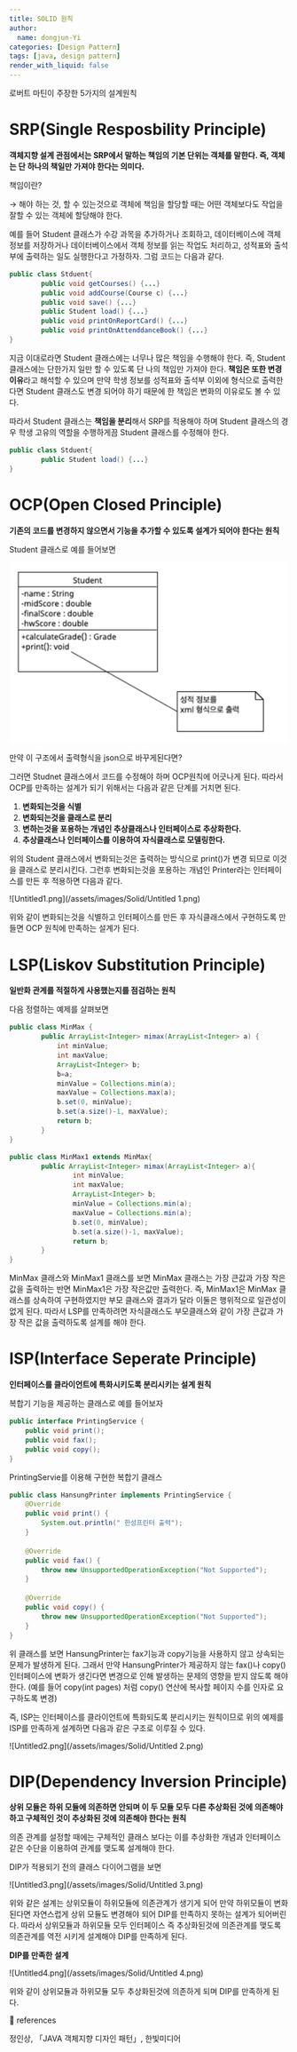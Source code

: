 ```yaml
---
title: SOLID 원칙
author:
  name: dongjun-Yi
categories: [Design Pattern]
tags: [java, design pattern]
render_with_liquid: false
---
```

로버트 마틴이 주장한 5가지의 설계원칙

# SRP(Single Resposbility Principle)

**객체지향 설계 관점에서는 SRP에서 말하는 책임의 기본 단위는 객체를 말한다. 즉, 객체는 단 하나의 책일만 가져야 한다는 의미다.**

책임이란?

→ 해야 하는 것, 할 수 있는것으로 객체에 책임을 할당할 때는 어떤 객체보다도 작업을 잘할 수 있는 객체에 할당해야 한다.

예를 들어 Student 클래스가 수강 과목을 추가하거나 조회하고, 데이터베이스에 객체 정보를 저장하거나 데이터베이스에서 객체 정보를 읽는 작업도 처리하고, 성적표와 출석부에 출력하는 일도 실행한다고 가정하자. 그럼 코드는 다음과 같다.

```java
public class Stduent{
		public void getCourses() {...}
		public void addCourse(Course c) {...}
		public void save() {...}
		public Student load() {...}
		public void printOnReportCard() {...}
		public void printOnAttenddanceBook() {...}
}
```

지금 이대로라면 Student 클래스에는 너무나 많은 책임을 수행해야 한다. 즉, Student 클래스에는 단한가지 일만 할 수 있도록 단 나의 책임만 가져야 한다. **책임은 또한 변경이유**라고 해석할 수 있으며 만약 학생 정보를 성적표와 출석부 이외에 형식으로 출력한다면 Student 클래스도 변경 되어야 하기 때문에 한 책임은 변화의 이유로도 볼 수 있다.

따라서 Student 클래스는 **책임을 분리**해서 SRP를 적용해야 하며 Student 클래스의 경우 학생 고유의 역할을 수행하게끔 Student 클래스를 수정해야 한다.

```java
public class Stduent{
		public Student load() {...}
}
```

# OCP(Open Closed Principle)

**기존의 코드를 변경하지 않으면서 기능을 추가할 수 있도록 설계가 되어야 한다는 원칙**

Student 클래스로 예를 들어보면 

![Untitled1.png](/assets/images/Solid/Untitled.png)

만약 이 구조에서 출력형식을 json으로 바꾸게된다면?

그러면 Studnet 클래스에서 코드를 수정해야 하며 OCP원칙에 어긋나게 된다. 따라서 OCP를 만족하는 설계가 되기 위해서는 다음과 같은 단계를 거치면 된다.

1. **변화되는것을 식별**
2. **변화되는것을 클래스로 분리**
3. **변하는것을 포용하는 개념인 추상클래스나 인터페이스로 추상화한다.**
4. **추상클래스나 인터페이스를 이용하여 자식클래스로 모델링한다.**

위의 Student 클래스에서 변화되는것은 출력하는 방식으로 print()가 변경 되므로 이것을 클래스로 분리시킨다. 그런후 변화되는것을 포용하는 개념인 Printer라는 인터페이스를 만든 후 적용하면 다음과 같다. 

![Untitled1.png](/assets/images/Solid/Untitled 1.png)

위와 같이 변화되는것을 식별하고 인터페이스를  만든 후 자식클래스에서 구현하도록 만들면 OCP 원칙에 만족하는 설계가 된다.

# LSP(Liskov Substitution Principle)

**일반화 관계를 적절하게 사용했는지를 점검하는 원칙**

다음 정렬하는 예제를 살펴보면

```java
public class MinMax {
		public ArrayList<Integer> mimax(ArrayList<Integer> a) {
			int minValue;
			int maxValue;
			ArrayList<Integer> b;
			b=a;
			minValue = Collections.min(a);
			maxValue = Collections.max(a);
			b.set(0, minValue);
			b.set(a.size()-1, maxValue);
			return b;
		}
}
```

```java
public class MinMax1 extends MinMax{
		public ArrayList<Integer> mimax(ArrayList<Integer> a){
				int minValue;
				int maxValue;
				ArrayList<Integer> b;
				minValue = Collections.min(a);
				maxValue = Collections.min(a);
				b.set(0, minValue);
				b.set(a.size()-1, maxValue);
				return b;
		}
}
```

MinMax 클래스와 MinMax1 클래스를 보면 MinMax 클래스는 가장 큰값과 가장 작은값을 출력하는 반면 MinMax1은 가장 작은값만 출력한다. 즉, MinMax1은 MinMax 클래스를 상속하여 구현하였지만 부모 클래스와 결과가 달라 이둘은 행위적으로 일관성이 없게 된다. 따라서 LSP를 만족하려면 자식클래스도 부모클래스와 같이 가장 큰값과 가장 작은 값을 출력하도록 설계를 해야 한다.

# ISP(Interface Seperate Principle)

**인터페이스를 클라이언트에 특화시키도록 분리시키는 설계 원칙**

복합기 기능을 제공하는 클래스로 예를 들어보자

```java
public interface PrintingService {
    public void print();
    public void fax();
    public void copy();
}
```

PrintingServie를 이용해 구현한 복합기 클래스

```java
public class HansungPrinter implements PrintingService {
    @Override
    public void print() {
        System.out.println(" 한성프린터 출력");
    }

    @Override
    public void fax() {
        throw new UnsupportedOperationException("Not Supported");
    }

    @Override
    public void copy() {
        throw new UnsupportedOperationException("Not Supported");
    }
}
```

위 클래스를 보면 HansungPrinter는 fax기능과 copy기능을 사용하지 않고 상속되는 문제가 발생하게 된다. 그래서 만약 HansungPrinter가 제공하지 않는 fax()나 copy() 인터페이스에 변화가 생긴다면 변경으로 인해 발생하는 문제의 영향을 받지 않도록 해야한다. (예를 들어 copy(int pages) 처럼 copy() 연산에 복사할 페이지 수를 인자로 요구하도록 변경)

즉, ISP는 인터페이스를 클라이언트에 특화되도록 분리시키는 원칙이므로 위의 예제를 ISP를 만족하게 설계하면 다음과 같은 구조로 이루질 수 있다.

![Untitled2.png](/assets/images/Solid/Untitled 2.png)

# DIP(Dependency Inversion Principle)

**상위 모듈은 하위 모듈에 의존하면 안되며 이 두 모듈 모두 다른 추상화된 것에 의존해야 하고 구체적인 것이 추상화된 것에 의존해야 한다는 원칙**

의존 관계를 설정할 때에는 구체적인 클래스 보다는 이를 추상화한 개념과 인터페이스 같은 수단을 이용하여 관계를 맺도록 설계해야 한다.

DIP가 적용되기 전의 클래스 다이어그램을 보면

![Untitled3.png](/assets/images/Solid/Untitled 3.png)

위와 같은 설계는 상위모듈이 하위모듈에 의존관계가 생기게 되어 만약 하위모듈이 변화된다면 자연스럽게 상위 모듈도 변경해야 되어 DIP를 만족하지 못하는 설계가 되어버린다. 따라서 상위모듈과 하위모듈 모두 인터페이스 즉 추상화된것에 의존관계를 맺도록 의존관계를 역전 시키게 설계해야 DIP를 만족하게 된다.

**DIP를 만족한 설계**

![Untitled4.png](/assets/images/Solid/Untitled 4.png)

위와 같이 상위모듈과 하위모듈 모두 추상화된것에 의존하게 되며 DIP를 만족하게 된다.

<aside>
📖 references

정인상, 「JAVA 객체지향 디자인 패턴」, 한빛미디어

</aside>

 